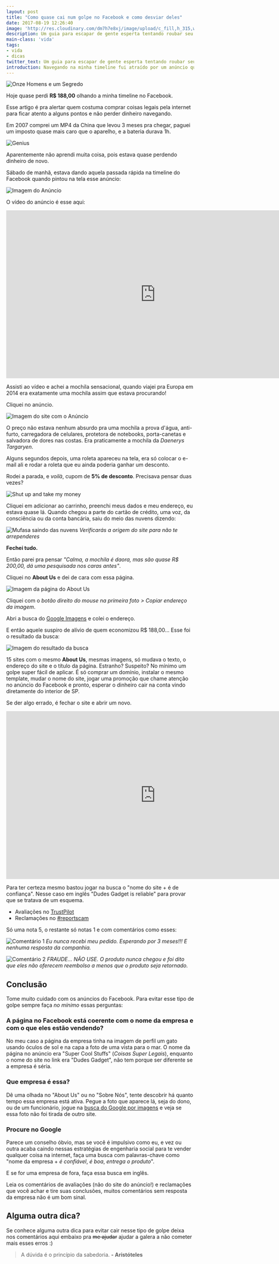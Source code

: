 ```yaml
---
layout: post
title: "Como quase cai num golpe no Facebook e como desviar deles"
date: 2017-08-19 12:26:40
image: 'http://res.cloudinary.com/dm7h7e8xj/image/upload/c_fill,h_315,w_600/v1503153729/golpe_ghb84o.jpg'
description: Um guia para escapar de gente esperta tentando roubar seu dinheiro.
main-class: 'vida'
tags:
- vida
- dicas
twitter_text: Um guia para escapar de gente esperta tentando roubar seu dinheiro.
introduction: Navegando na minha timeline fui atraído por um anúncio que quase me levou R$ 188,00. Aqui eu conto como descobri o esquema.
---
```


![Onze Homens e um Segredo](http://res.cloudinary.com/dm7h7e8xj/image/upload/c_fill,h_420,w_800/v1503153729/golpe_ghb84o.jpg)

Hoje quase perdi **R$ 188,00** olhando a minha timeline no Facebook.

Esse artigo é pra alertar quem costuma comprar coisas legais pela internet para
ficar atento a alguns pontos e não perder dinheiro navegando.

Em 2007 comprei um MP4 da China que levou 3 meses pra chegar, paguei um imposto quase
mais caro que o aparelho, e a bateria durava 1h.

![Genius](http://res.cloudinary.com/dm7h7e8xj/image/upload/v1503151642/genius_foabwg.png)

Aparentemente não aprendi muita coisa, pois estava quase perdendo dinheiro de novo.

Sábado de manhã, estava dando aquela passada rápida na timeline do Facebook quando
pintou na tela esse anúncio:

![Imagem do Anúncio](http://res.cloudinary.com/dm7h7e8xj/image/upload/q_80/v1503151704/anuncio_etpxre.jpg)

O vídeo do anúncio é esse aqui:

<iframe width="800" height="450" src="https://www.youtube.com/embed/aVBXDV0I79k" frameborder="0" allowfullscreen></iframe>

Assisti ao vídeo e achei a mochila sensacional, quando viajei pra Europa em 2014 era
exatamente uma mochila assim que estava procurando!

Cliquei no anúncio.

![Imagem do site com o Anúncio](http://res.cloudinary.com/dm7h7e8xj/image/upload/c_scale,q_80,w_800/v1503151756/side-com-anuncio_qzhqir.jpg)

O preço não estava nenhum absurdo pra uma mochila a prova d'água, anti-furto, 
carregadora de celulares, protetora de notebooks, porta-canetas e salvadora de dores
nas costas. Era praticamente a mochila da *Daenerys Targaryen*.

Alguns segundos depois, uma roleta apareceu na tela, era só colocar o e-mail
ali e rodar a roleta que eu ainda poderia ganhar um desconto.

Rodei a parada, e *voilà*, cupom de **5% de desconto**. Precisava pensar duas vezes?

![Shut up and take my money](http://res.cloudinary.com/dm7h7e8xj/image/upload/v1503152309/shut-up-and-take-my-money_xgnw7v.jpg)

Cliquei em adicionar ao carrinho, preenchi meus dados e meu endereço, eu estava quase lá.
Quando chegou a parte do cartão de crédito, uma voz, da consciência ou da conta bancária,
saiu do meio das nuvens dizendo:

![Mufasa saindo das nuvens](http://res.cloudinary.com/dm7h7e8xj/image/upload/v1503152427/mufasa_n4vl2g.jpg)
*Verificarás a origem do site para não te arrependeres*

**Fechei tudo.**

Então parei pra pensar *"Calma, a mochila é daora, mas são quase R$ 200,00, dá uma pesquisada nos caras antes"*.

Cliquei no **About Us** e dei de cara com essa página.

![Imagem da página do About Us](http://res.cloudinary.com/dm7h7e8xj/image/upload/c_scale,q_80,w_600/v1503152541/about-us_axqwzg.jpg)

Cliquei com o *botão direito do mouse na primeira foto > Copiar endereço da imagem*.

Abri a busca do [Google Imagens](https://images.google.com/) e colei o endereço.

E então aquele suspiro de alívio de quem economizou R$ 188,00... Esse foi o resultado da
busca:

![Imagem do resultado da busca](http://res.cloudinary.com/dm7h7e8xj/image/upload/c_scale,q_80,w_600/v1503152630/resultado_da_busca_kuvtlr.jpg)

15 sites com o mesmo **About Us**, mesmas imagens, só mudava o texto, o endereço
do site e o título da página. Estranho? Suspeito? No mínimo um golpe super fácil
de aplicar. É só comprar um domínio, instalar o mesmo template, mudar o nome do site,
jogar uma promoção que chame atenção no anúncio do Facebook e pronto, esperar o
dinheiro cair na conta vindo diretamente do interior de SP.

Se der algo errado, é fechar o site e abrir um novo.

<iframe src="https://giphy.com/embed/5fBH6z8aMV1RbA4FaSc" width="800" height="450" frameBorder="0" class="giphy-embed" allowFullScreen></iframe>

Para ter certeza mesmo bastou jogar na busca o "nome do site + é de confiança". Nesse
caso em inglês "Dudes Gadget is reliable" para provar que se tratava de um esquema.

- Avaliações no [TrustPilot](https://www.trustpilot.com/review/dudegadgets.com)
- Reclamações no [#reportscam](https://reportscam.com/dudegadgetscom/)

Só uma nota 5, o restante só notas 1 e com comentários como esses:

![Comentário 1](http://res.cloudinary.com/dm7h7e8xj/image/upload/v1503153240/avaliacao-1_cd09uq.jpg)
*Eu nunca recebi meu pedido. Esperando por 3 meses!!! E nenhuma resposta da companhia.*

![Comentário 2](http://res.cloudinary.com/dm7h7e8xj/image/upload/v1503153294/avaliacao-2_ieolhs.jpg)
*FRAUDE... NÃO USE. O produto nunca chegou e foi dito que eles não oferecem reembolso a menos que o produto seja retornado.*

## Conclusão

Tome muito cuidado com os anúncios do Facebook. Para evitar esse tipo de golpe
sempre faça *no mínimo* essas perguntas:

### A página no Facebook está coerente com o nome da empresa e com o que eles estão vendendo?

No meu caso a página da empresa tinha na imagem de perfil um gato usando óculos de sol
e na capa a foto de uma vista para o mar. O nome da página no anúncio era "Super Cool Stuffs" (*Coisas Super Legais*), enquanto o nome do site no link era "Dudes Gadget", não tem porque ser diferente se
a empresa é séria.

### Que empresa é essa?

Dê uma olhada no "About Us" ou no "Sobre Nós", tente descobrir há quanto tempo essa
empresa está ativa. Pegue a foto que aparece lá, seja do dono, ou de um funcionário,
jogue na [busca do Google por imagens]((https://images.google.com/)) e veja se essa foto não foi tirada de outro site.

### Procure no Google

Parece um conselho óbvio, mas se você é impulsivo como eu, e vez ou outra acaba
caindo nessas estratégias de engenharia social para te vender qualquer coisa na
internet, faça uma busca com palavras-chave como "nome da empresa + *é confiável*, 
*é boa*, *entrega o produto*".

E se for uma empresa de fora, faça essa busca em inglês.

Leia os comentários de avaliações (não do site do anúncio!) e reclamações que você achar e tire suas conclusões, muitos comentários sem resposta da empresa não é um bom sinal.

## Alguma outra dica?

Se conhece alguma outra dica para evitar cair nesse tipo de golpe deixa nos
comentários aqui embaixo pra ~~me ajudar~~ ajudar a galera a não cometer mais
esses erros :)

> A dúvida é o princípio da sabedoria. **- Aristóteles**









